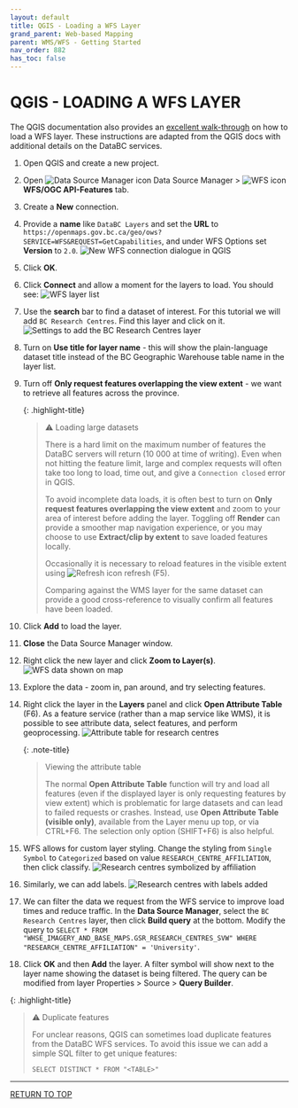 ```yaml
---
layout: default
title: QGIS - Loading a WFS Layer
grand_parent: Web-based Mapping
parent: WMS/WFS - Getting Started
nav_order: 882
has_toc: false
---
```


# QGIS - LOADING A WFS LAYER

The QGIS documentation also provides an [excellent walk-through](https://docs.qgis.org/latest/en/docs/training_manual/online_resources/wfs.html) on how to load a WFS layer. These instructions are adapted from the QGIS docs with additional details on the DataBC services. 

1. Open QGIS and create a new project. 
2. Open ![Data Source Manager icon](images/wms_wfs_getting_started/qgis_data_source_mgr.png) Data Source Manager > ![WFS icon](images/wms_wfs_getting_started/qgis_wfs_icon.png) **WFS/OGC API-Features** tab.
3. Create a **New** connection.
4. Provide a **name** like `DataBC Layers` and set the **URL** to `https://openmaps.gov.bc.ca/geo/ows?SERVICE=WFS&REQUEST=GetCapabilities`, and under WFS Options set **Version** to `2.0`.
   ![New WFS connection dialogue in QGIS](images/wms_wfs_getting_started/qgis_new_wfs_connection.png)
5. Click **OK**.
6. Click **Connect** and allow a moment for the layers to load. You should see:
   ![WFS layer list](images/wms_wfs_getting_started/qgis_wms_connection.png)
7. Use the **search** bar to find a dataset of interest. For this tutorial we will add `BC Research Centres`. Find this layer and click on it.
   ![Settings to add the BC Research Centres layer](images/wms_wfs_getting_started/qgis_wfs_research_add.png)
8. Turn on **Use title for layer name** - this will show the plain-language dataset title instead of the BC Geographic Warehouse table name in the layer list. 
9. Turn off **Only request features overlapping the view extent** - we want to retrieve all features across the province.

   {: .highlight-title}
   > ⚠ Loading large datasets
   >
   > There is a hard limit on the maximum number of features the DataBC servers will return (10 000 at time of writing). Even when not hitting the feature limit, large and complex requests will often take too long to load, time out, and give a `Connection closed` error in QGIS.
   >
   > To avoid incomplete data loads, it is often best to turn on **Only request features overlapping the view extent** and zoom to your area of interest before adding the layer. Toggling off **Render** can provide a smoother map navigation experience, or you may choose to use **Extract/clip by extent** to save loaded features locally.
   >
   > Occasionally it is necessary to reload features in the visible extent using ![Refresh icon](imamges/../images/wms_wfs_getting_started/qgis_refresh.png) refresh (F5).
   >
   > Comparing against the WMS layer for the same dataset can provide a good cross-reference to visually confirm all features have been loaded.

10. Click **Add** to load the layer.
11.  **Close** the Data Source Manager window.
12. Right click the new layer and click **Zoom to Layer(s)**.
    ![WFS data shown on map](images/wms_wfs_getting_started/qgis_wfs_research_view.png)
13. Explore the data - zoom in, pan around, and try selecting features.
14. Right click the layer in the **Layers** panel and click **Open Attribute Table** (F6). As a feature service (rather than a map service like WMS), it is possible to see attribute data, select features, and perform geoprocessing.
    ![Attribute table for research centres](images/wms_wfs_getting_started/qgis_wfs_research_attributes.png)
    
    {: .note-title}
    > Viewing the attribute table
    >
    > The normal **Open Attribute Table** function will try and load all features (even if the displayed layer is only requesting features by view extent) which is problematic for large datasets and can lead to failed requests or crashes. Instead, use **Open Attribute Table (visible only)**, available from the Layer menu up top, or via CTRL+F6. The selection only option (SHIFT+F6) is also helpful.

15. WFS allows for custom layer styling. Change the styling from `Single Symbol` to `Categorized` based on value `RESEARCH_CENTRE_AFFILIATION`, then click classify.
    ![Research centres symbolized by affiliation](images/wms_wfs_getting_started/qgis_wfs_research_categorized.png)

16. Similarly, we can add labels.
    ![Research centres with labels added](images/wms_wfs_getting_started/qgis_wfs_research_labels.png)

17. We can filter the data we request from the WFS service to improve load times and reduce traffic. In the **Data Source Manager**, select the `BC Research Centres` layer, then click **Build query** at the bottom. Modify the query to `SELECT * FROM "WHSE_IMAGERY_AND_BASE_MAPS.GSR_RESEARCH_CENTRES_SVW" WHERE "RESEARCH_CENTRE_AFFILIATION" = 'University'`. 
    
18. Click **OK** and then **Add** the layer. A filter symbol will show next to the layer name showing the dataset is being filtered. The query can be modified from layer Properties > Source > **Query Builder**.

  {: .highlight-title}
   > ⚠ Duplicate features
   >
   > For unclear reasons, QGIS can sometimes load duplicate features from the DataBC WFS services. To avoid this issue we can add a simple SQL filter to get unique features:
   >
   > `SELECT DISTINCT * FROM "<TABLE>"`

-----------------------

[RETURN TO TOP][1]

[1]: #top
